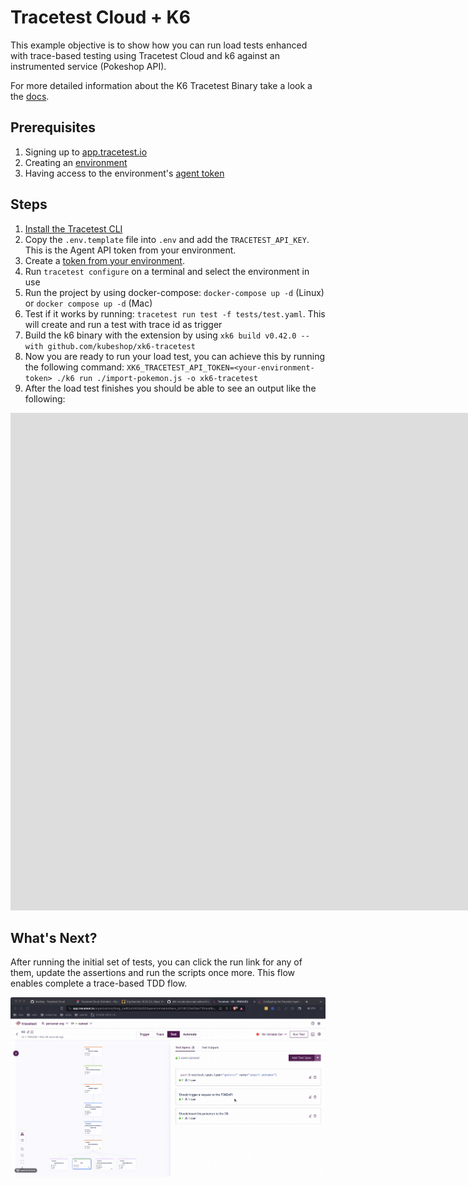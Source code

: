 # Tracetest Cloud + K6

This example objective is to show how you can run load tests enhanced with trace-based testing using Tracetest Cloud and k6 against an instrumented service (Pokeshop API).

For more detailed information about the K6 Tracetest Binary take a look a the [docs](https://docs.tracetest.io/tools-and-integrations/integrations/k6).

## Prerequisites

1. Signing up to [app.tracetest.io](https://app.tracetest.io)
2. Creating an [environment](https://docs.tracetest.io/concepts/environments)
3. Having access to the environment's [agent token](https://docs.tracetest.io/configuration/agent)

## Steps

1. [Install the Tracetest CLI](https://docs.tracetest.io/installing/)
2. Copy the `.env.template` file into `.env` and add the `TRACETEST_API_KEY`. This is the Agent API token from your environment.
3. Create a [token from your environment](https://docs.tracetest.io/concepts/environment-tokens).
4. Run `tracetest configure` on a terminal and select the environment in use
5. Run the project by using docker-compose: `docker-compose up -d` (Linux) or `docker compose up -d` (Mac)
6. Test if it works by running: `tracetest run test -f tests/test.yaml`. This will create and run a test with trace id as trigger
7. Build the k6 binary with the extension by using `xk6 build v0.42.0 --with github.com/kubeshop/xk6-tracetest`
8. Now you are ready to run your load test, you can achieve this by running the following command: `XK6_TRACETEST_API_TOKEN=<your-environment-token> ./k6 run ./import-pokemon.js -o xk6-tracetest`
9. After the load test finishes you should be able to see an output like the following:

<iframe src="https://app.warp.dev/block/embed/aPBVIne2tE8fp4Y27xVrmd" title="xk6 trigger" style="width: 1892px; height: 796px; border:0; overflow:hidden;" allow="clipboard-read; clipboard-write"></iframe>

## What's Next?

After running the initial set of tests, you can click the run link for any of them, update the assertions and run the scripts once more. This flow enables complete a trace-based TDD flow.

![assertions](assets/assertions.gif)
